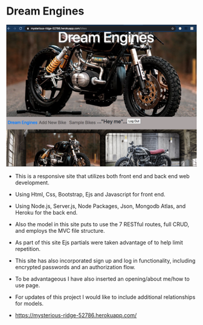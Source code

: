 # Dream Engines

![](public/img/dream_engines1.png)

- This is a responsive site that utilizes both front end and back end web development.

- Using Html, Css, Bootstrap, Ejs and Javascript for front end.

- Using Node.js, Server.js, Node Packages, Json, Mongodb Atlas, and Heroku for the back end.

- Also the model in this site puts to use the 7 RESTful routes, full CRUD, and employs the MVC file structure.

- As part of this site Ejs partials were taken advantage of to help limit repetition.

- This site has also incorporated sign up and log in functionality, including encrypted passwords and an authorization flow.

- To be advantageous I have also inserted an opening/about me/how to use page.

- For updates of this project I would like to include additional relationships for models.

- https://mysterious-ridge-52786.herokuapp.com/
